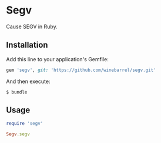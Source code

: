 # Segv

Cause SEGV in Ruby.

## Installation

Add this line to your application's Gemfile:

```ruby
gem 'segv', git: 'https://github.com/winebarrel/segv.git'
```

And then execute:

    $ bundle

## Usage

```ruby
require 'segv'

Segv.segv
```
